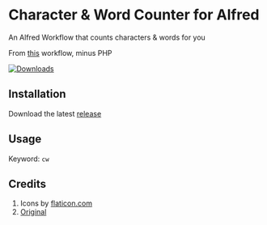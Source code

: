 # Character & Word Counter for Alfred
An Alfred Workflow that counts characters &amp; words for you

From [this](https://github.com/ibnuh/alfred-character-counter-workflow/releases/tag/1.0) workflow, minus PHP

<a href="https://github.com/giovannicoppola/alfred-character-counter/releases/latest/">
<img alt="Downloads"
src="https://img.shields.io/github/downloads/giovannicoppola/alfred-character-counter/total?color=purple&label=Downloads"><br/>
</a>


## Installation
Download the latest [release](https://github.com/giovannicoppola/alfred-character-counter/releases/latest/)

## Usage
Keyword: `cw`


## Credits
1. Icons by [flaticon.com](https://www.flaticon.com/free-icon/alphabet-letters-a-b-and-c_27482)
2. [Original](https://github.com/ibnuh/alfred-character-counter-workflow/releases/tag/1.0)
